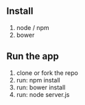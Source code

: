 
## Install
1. node / npm
2. bower

## Run the app
1. clone or fork the repo
2. run: npm install
3. run: bower install
4. run: node server.js
